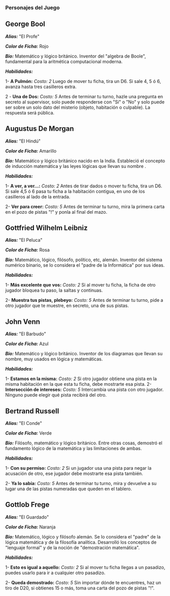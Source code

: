 ### Personajes del Juego

## George Bool
***Alias:*** "El Profe"

***Color de Ficha:*** Rojo

***Bio:*** Matemático y lógico británico. Inventor del "algebra de Boole", fundamental para la aritmética computacional moderna.

***Habilidades:***

1- **A Pulmón:**  *Costo: 2* Luego de mover tu ficha, tira un D6. Si sale 4, 5 ó 6, avanza hasta tres casilleros extra.

2 - **Una de Dos:** *Costo: 5* Antes de terminar tu turno, hazle una pregunta en secreto al supervisor, solo puede responderse con "Si" o "No" y solo puede ser sobre un solo dato del misterio (objeto, habitación o culpable). La respuesta será pública.


## Augustus De Morgan
***Alias:*** "El Hindú"

***Color de Ficha:*** Amarillo

***Bio:*** Matemático y lógico británico nacido en la India. Estableció el concepto de inducción matemática y las leyes lógicas que llevan su nombre .

***Habilidades:***

1- **A ver, a ver...:** *Costo: 2* Antes de tirar dados o mover tu ficha, tira un D6. Si sale 4,5 ó 6 pasa tu ficha a la habitación contigua, en uno de los casilleros al lado de la entrada.

2- **Ver para creer:** *Costo: 5* Antes de terminar tu turno, mira la primera carta en el pozo de pistas "!" y ponla al final del mazo.


## Gottfried Wilhelm Leibniz
***Alias:*** "El Peluca"

***Color de Ficha:*** Rosa

***Bio:*** Matemático, lógico, filósofo, político, etc, alemán. Inventor del sistema numérico binario, se lo considera el "padre de la Informática" por sus ideas.

***Habilidades:***

1- **Más excelente que vos:** *Costo: 2* Si al mover tu ficha, la ficha de otro jugador bloquea tu paso, la saltas y continuas.

2- **Muestra tus pistas, plebeyo:** *Costo: 5* Antes de terminar tu turno, pide a otro jugador que te muestre, en secreto, una de sus pistas.


## John Venn

***Alias:*** "El Barbudo"

***Color de Ficha:*** Azul

***Bio:*** Matemático y lógico británico. Inventor de los diagramas que llevan su nombre, muy usados en lógica y matemáticas.

***Habilidades:***

1- **Estamos en la misma:** *Costo: 2* Si otro jugador obtiene una pista en la misma habitación en la que esta tu ficha, debe mostrarte esa pista.
2- **Intersección de intereses:** *Costo: 5* Intercambia una pista con otro jugador. Ninguno puede elegir qué pista recibirá del otro.


## Bertrand Russell

***Alias:*** "El Conde"

***Color de Ficha:*** Verde

***Bio:*** Filósofo, matemático y lógico británico. Entre otras cosas, demostró el fundamento lógico de la matemática y las limitaciones de ambas.

***Habilidades:***

1- **Con su permiso:** *Costo: 2* Si un jugador usa una pista para negar la acusación de otro, ese jugador debe mostrarte esa pista también.

2- **Ya lo sabía:** *Costo: 5* Antes de terminar tu turno, mira y devuelve a su lugar una de las pistas numeradas que queden en el tablero.


## Gottlob Frege
***Alias:*** "El Guardado"

***Color de Ficha:*** Naranja

***Bio:***  Matemático, lógico y filósofo alemán. Se lo considera el "padre" de la lógica matemática y de la filosofía analítica. Desarrolló los conceptos de "lenguaje formal" y de la noción de "demostración matemática".

***Habilidades:***

1- **Esto es igual a aquello:** *Costo: 2* Si al mover tu ficha llegas a un pasadizo, puedes usarlo para ir a cualquier otro pasadizo.

2- **Queda demostrado:** *Costo: 5* Sin importar dónde te encuentres, haz un tiro de D20, si obtienes 15 o más, toma una carta del pozo de pistas "!".
